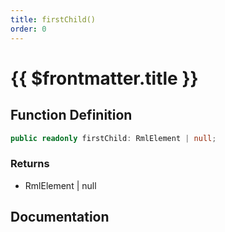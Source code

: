 ```yaml
---
title: firstChild()
order: 0
---
```


# {{ $frontmatter.title }}

<!--@include: ./firstChild_partial_header.md-->

## Function Definition

```ts
public readonly firstChild: RmlElement | null;
```

### Returns

* RmlElement | null

## Documentation

<!--@include: ./firstChild_partial_footer.md-->
